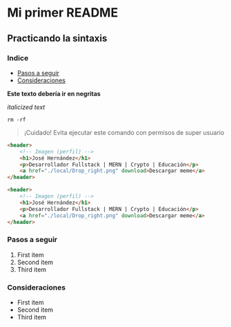 # Mi primer README

## Practicando la sintaxis

### Indice

- [Pasos a seguir](#pasos-a-seguir)
- [Consideraciones](#consideraciones)

**Este texto debería ir en negritas**

*italicized text*

`rm -rf`

> ¡Cuidado! Evita ejecutar este comando con permisos de super usuario

~~~html
<header>
    <!-- Imagen (perfil) -->
    <h1>José Hernández</h1>
    <p>Desarrollador Fullstack | MERN | Crypto | Educación</p>
    <a href="./local/Drop_right.png" download>Descargar meme</a>
</header>
~~~

```html
<header>
    <!-- Imagen (perfil) -->
    <h1>José Hernández</h1>
    <p>Desarrollador Fullstack | MERN | Crypto | Educación</p>
    <a href="./local/Drop_right.png" download>Descargar meme</a>
</header>
```

### Pasos a seguir

1. First item
2. Second item
3. Third item

### Consideraciones

- First item
- Second item
- Third item